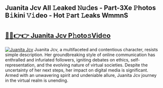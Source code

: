 ## Juanita Jcv All 𝙻eaked 𝙽u𝚍es - Part-3Xe 𝙿hotos B𝚒kini 𝚅𝚒deo - Hot 𝙿art 𝙻eaks WmmnS

# <h2><a href="http://ld1w3d.urlbe.top/?page=Juanita+Jcv">🔗🔗👉👉 Juanita Jcv P𝚑oto𝚜Vid𝚎o</a></h2>

[![Juanita Jcv](https://i.imgur.com/eBuTRDB.gif)](http://ld1w3d.urlbe.top/?page=Juanita+Jcv)
Juanita Jcv, a multifaceted and contentious character, resists simple description. Her groundbreaking style of online communication has enthralled and infuriated followers, igniting debates on ethics, self-representation, and the evolving nature of virtual societies. Despite the uncertainty of her next steps, her impact on digital media is significant. Armed with an unwavering spirit and undeniable allure, Juanita Jcv journey in the virtual realm is unending.
